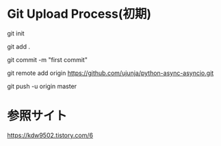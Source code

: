 # Git Upload Process(初期)

git init

git add .

git commit -m "first commit"

git remote add origin https://github.com/ujunja/python-async-asyncio.git

git push -u origin master


# 参照サイト

https://kdw9502.tistory.com/6